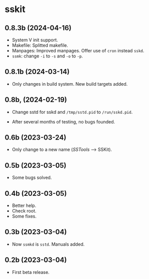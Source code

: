 sskit
=====

## 0.8.3b (2024-04-16)

- System V init support.
- Makefile: Splitted makefile.
- Manpages: Improved manpages. Offer use of `cron` instead `sskd`.
- `ssmk`: change `-i` to `-s` and `-o` to `-p`.


## 0.8.1b (2024-03-14)

- Only changes in build system. New build targets added.

## 0.8b, (2024-02-19)

- Change sstd for sskd and `/tmp/sstd.pid` to `/run/sskd.pid`.

- After several months of testing, no bugs founded.


## 0.6b (2023-03-24)

- Only change to a new name (_SSTools_ --> SSKit).

## 0.5b (2023-03-05)

- Some bugs solved.

## 0.4b (2023-03-05)

- Better help.
- Check root.
- Some fixes.

## 0.3b (2023-03-04)

- Now `ssmkd` is `sstd`. Manuals added.


## 0.2b (2023-03-04)

- First beta release.
